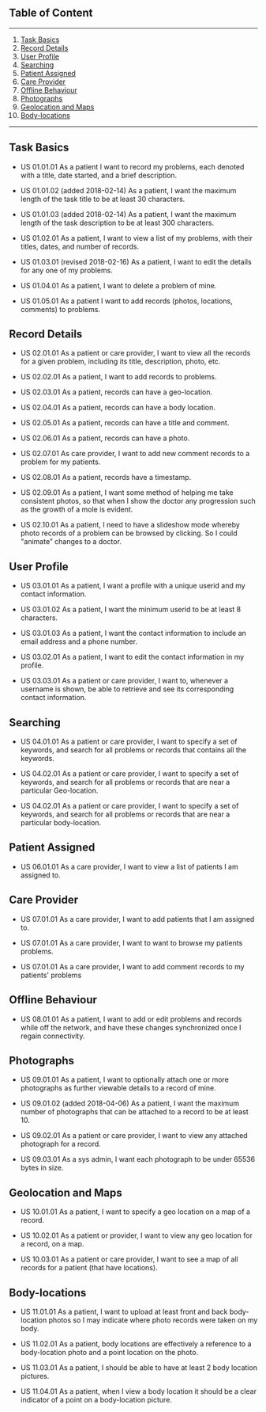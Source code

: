 ## Table of Content
________________________________________________________________
1. [Task Basics](#task_basics)
2. [Record Details](#record_details)
3. [User Profile](#user_profile)
4. [Searching](#searching)
5. [Patient Assigned](#patient_assigned)
6. [Care Provider](#care_provider)
7. [Offline Behaviour](#offline_behaviour)
8. [Photographs](#photographs)
9. [Geolocation and Maps](#geolocation_and_maps)
10. [Body-locations](#body_locations)
________________________________________________________________

## Task Basics <a name="task_basics"></a>

- US 01.01.01 As a patient I want to record my problems, each denoted with a title, date started, and a brief description.

- US 01.01.02 (added 2018-02-14) As a patient, I want the maximum length of the task title to be at least 30 characters.

- US 01.01.03 (added 2018-02-14) As a patient, I want the maximum length of the task description to be at least 300 characters.

- US 01.02.01 As a patient, I want to view a list of my problems, with their titles, dates, and number of records.

- US 01.03.01 (revised 2018-02-16) As a patient, I want to edit the details for any one of my problems.

- US 01.04.01 As a patient, I want to delete a problem of mine.

- US 01.05.01 As a patient I want to add records (photos, locations, comments) to problems.

## Record Details <a name="record_details"></a>

- US 02.01.01 As a patient or care provider, I want to view all the records for a given problem, including its title, description, photo, etc.

- US 02.02.01 As a patient, I want to add records to problems.

- US 02.03.01 As a patient, records can have a geo-location.

- US 02.04.01 As a patient, records can have a body location.

- US 02.05.01 As a patient, records can have a title and comment.

- US 02.06.01 As a patient, records can have a photo.

- US 02.07.01 As care provider, I want to add new comment records to a problem for my patients.

- US 02.08.01 As a patient, records have a timestamp.

- US 02.09.01 As a patient, I want some method of helping me take consistent photos, so that when I show the doctor any progression such as the growth of a mole is evident.

- US 02.10.01 As a patient, I need to have a slideshow mode whereby photo records of a problem can be browsed by clicking. So I could "animate” changes to a doctor.


## User Profile <a name="user_profile"></a>

- US 03.01.01 As a patient, I want a profile with a unique userid and my contact information.

- US 03.01.02 As a patient, I want the minimum userid to be at least 8 characters.

- US 03.01.03 As a patient, I want the contact information to include an email address and a phone number.

- US 03.02.01 As a patient, I want to edit the contact information in my profile.

- US 03.03.01 As a patient or care provider, I want to, whenever a username is shown, be able to retrieve and see its corresponding contact information.

## Searching <a name="searching"></a>

- US 04.01.01 As a patient or care provider, I want to specify a set of keywords, and search for all problems or records that contains all the keywords.

- US 04.02.01 As a patient or care provider, I want to specify a set of keywords, and search for all problems or records that are near a particular Geo-location.

- US 04.02.01 As a patient or care provider, I want to specify a set of keywords, and search for all problems or records that are near a particular body-location.

## Patient Assigned <a name="patient_assigned"></a>

- US 06.01.01 As a care provider, I want to view a list of patients I am assigned to.

## Care Provider <a name="care_provider"></a>

- US 07.01.01 As a care provider, I want to add patients that I am assigned to.

- US 07.01.01 As a care provider, I want to want to browse my patients problems.

- US 07.01.01 As a care provider, I want to add comment records to my patients' problems

## Offline Behaviour <a name="offline_behaviour"></a>

- US 08.01.01 As a patient, I want to add or edit problems and records while off the network, and have these changes synchronized once I regain connectivity.

## Photographs <a name="photographs"></a>

- US 09.01.01 As a patient, I want to optionally attach one or more photographs as further viewable details to a record of mine.

- US 09.01.02 (added 2018-04-06) As a patient, I want the maximum number of photographs that can be attached to a record to be at least 10.

- US 09.02.01 As a patient or care provider, I want to view any attached photograph for a record.

- US 09.03.01 As a sys admin, I want each photograph to be under 65536 bytes in size.

## Geolocation and Maps <a name="geolocation_and_maps"></a>

- US 10.01.01 As a patient, I want to specify a geo location on a map of a record.

- US 10.02.01 As a patient or provider, I want to view any geo location for a record, on a map.

- US 10.03.01 As a patient or care provider, I want to see a map of all records for a patient (that have locations).

## Body-locations <a name="body_locations"></a>

- US 11.01.01 As a patient, I want to upload at least front and back body-location photos so I may indicate where photo records were taken on my body.

- US 11.02.01 As a patient, body locations are effectively a reference to a body-location photo and a point location on the photo.

- US 11.03.01 As a patient, I should be able to have at least 2 body location pictures.

- US 11.04.01 As a patient, when I view a body location it should be a clear indicator of a point on a body-location picture.